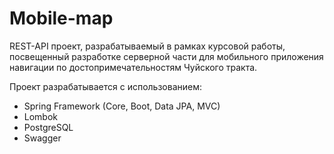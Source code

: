 # Mobile-map
REST-API проект, разрабатываемый в рамках курсовой работы, посвещенный разработке серверной части для мобильного приложения навигации по достопримечательностям Чуйского тракта.

Проект разрабатывается с использованием: 
- Spring Framework (Core, Boot, Data JPA, MVC)
- Lombok
- PostgreSQL
- Swagger

